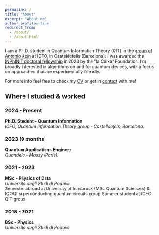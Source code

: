 ```yaml
---
permalink: /
title: "About"
excerpt: "About me"
author_profile: true
redirect_from: 
  - /about/
  - /about.html
---
```


I am a Ph.D. student in Quantum Information Theory (QIT) in the [group of Antonio Acín](https://www.icfo.eu/research-group/7/quantum-information/home/437/) at ICFO, in Casteldefells (Barcelona). I was awarded the [INPhINIT doctoral fellowship](https://lacaixafoundation.org/en/doctoral-inphinit-fellowships-incoming-call) in 2023 by the "la Caixa" Foundation. I’m broadly interested in algorithms on and for quantum devices, with a focus on approaches that are experimentally friendly.

For more info feel free to check my [CV](https://giacomofrn.github.io/cv/) or get in [contact](mailto:giacomo.franceschetto@icfo.eu) with me!

##  Where I studied & worked

### 2024 - Present  
**Ph.D. Student - Quantum Information**  
*ICFO, Quantum Information Theory group - Castelldefels, Barcelona.*  


### 2023 (9 months)  
**Quantum Applications Engineer**  
*Quandela - Massy (Paris).*  


### 2021 - 2023
**MSc - Physics of Data**  
*Università degli Studi di Padova.*  
Semester abroad at University of Innsbruck (MSc Quantum Sciences) & IQOQI superconducting quantum circuits group 
Summer student at ICFO QIT group 

### 2018 - 2021
**BSc - Physics**  
*Università degli Studi di Padova.*
